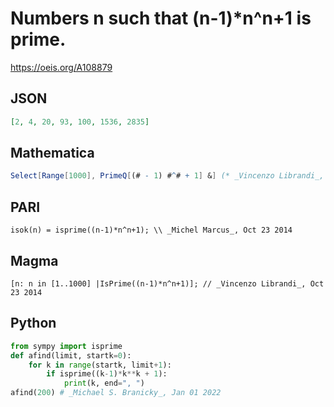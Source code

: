 # Numbers n such that \(n\-1\)\*n^n\+1 is prime\.
https://oeis.org/A108879
## JSON
```JSON
[2, 4, 20, 93, 100, 1536, 2835]
```
## Mathematica
```Mathematica
Select[Range[1000], PrimeQ[(# - 1) #^# + 1] &] (* _Vincenzo Librandi_, Oct 23 2014 *)
```
## PARI
```PARI
isok(n) = isprime((n-1)*n^n+1); \\ _Michel Marcus_, Oct 23 2014
```
## Magma
```Magma
[n: n in [1..1000] |IsPrime((n-1)*n^n+1)]; // _Vincenzo Librandi_, Oct 23 2014
```
## Python
```Python
from sympy import isprime
def afind(limit, startk=0):
    for k in range(startk, limit+1):
        if isprime((k-1)*k**k + 1):
            print(k, end=", ")
afind(200) # _Michael S. Branicky_, Jan 01 2022
```
